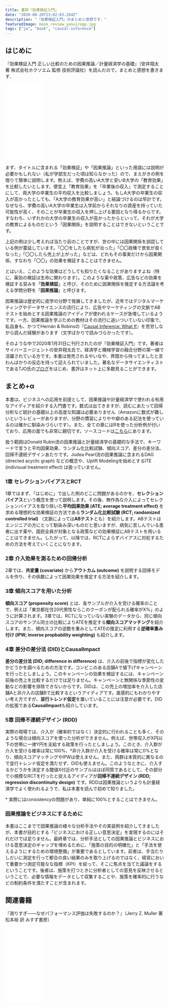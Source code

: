 ```yaml
---
title: 書評『効果検証入門』
date: "2020-08-20T23:02:03.284Z"
description: "『効果検証入門』のまとめと感想です．"
featuredImage: book_review_yasui/ogp.jpg
tags: ["ja", "book", "causal-inference"]
---
```

## はじめに

『効果検証入門 正しい比較のための因果推論／計量経済学の基礎』（安井翔太 著 株式会社ホクソエム 監修 技術評論社）を読んだので，まとめと感想を書きます．

<iframe style="width:120px;height:240px;" marginwidth="0" marginheight="0" scrolling="no" frameborder="0" src="//rcm-fe.amazon-adsystem.com/e/cm?lt1=_blank&bc1=000000&IS2=1&bg1=FFFFFF&fc1=000000&lc1=0000FF&t=hippocampus09-22&language=ja_JP&o=9&p=8&l=as4&m=amazon&f=ifr&ref=as_ss_li_til&asins=B0834JN23Y&linkId=35022c21b344c6be11cad5d4c6a15cc4"></iframe>

まず、タイトルに含まれる「効果検証」や「因果推論」といった用語には説明が必要かもしれない（私が学部生だった頃は知らなかった）ので、まえがきの例を借りて簡単に説明します。例えば、学費の高いA大学と安いB大学の「教育効果」を比較したいとします。便宜上「教育効果」を「卒業後の収入」で測定することにして、両大学の卒業生の平均収入を比較しましょう。もしA大学の卒業生の収入が高かったとしても、「A大学の教育効果が高い」と結論づけるのは早計です。なぜなら、学費の高いA大学の卒業生は入学前からそれなりの資産を持っていた可能性が高く、そのことが卒業生の収入を押し上げる要因となり得るからです。すなわち、いずれかの大学の卒業生の収入が高かったからといって、それが大学の教育によるものだという「因果関係」を説明することはできないということです。

上記の例は少し考えれば当たり前のことですが、世の中には因果関係を誤認している例が蔓延しています。「〇〇をしたら病気が治った」「〇〇政権で景気が良くなった」「〇〇したら売上が上がった」などは、どれもその事実だけから因果関係、すなわち「〇〇」の効果を検証することはできません。

とはいえ、このような効果はどうしても知りたくなることがありますよね（特に、薬効の検証は生命に関わります）。このような薬や政策、広告などの効果を検証する営みを「**効果検証**」と呼び、そのために因果関係を推定する方法論を考える学問分野を「**因果推論**」と呼びます。

因果推論は歴史的に疫学の分野で発展してきましたが、近年ではデジタルマーケティングやデータサイエンスの流行により、広告やマーケティングの文脈でABテストを始めとする因果推論のアイディアが使われるケースが急増しているようです。一方、因果推論を学ぶための教材はその流行に追いついていない印象で、私自身も、かつてHernán & Robinsの『[Causal Inference: What If](https://www.hsph.harvard.edu/miguel-hernan/causal-inference-book/)』を苦労しながら読んだ経験があります（文字ばかりで読みづらかったです）。

そのような中で2020年1月31日に刊行されたのが『効果検証入門』です。著者はサイバーエージェントの安井翔太氏で、経済学と機械学習の融合分野の第一線で活躍されている方です。本書は発売されるやいなや、界隈から待ってましたと言わんばかりの反応を持って迎えられていました。著名なデータサイエンティストであるTJO氏の[ブログ](https://tjo.hatenablog.com/entry/2020/01/24/190000)をはじめ、書評はネット上に多数見ることができます。

## まとめ+α
本書は、ビジネスへの応用を前提として、因果推論や計量経済学で使われる有用なアイディアを紹介する入門書です。数式は出てきますが、読むにあたって回帰分析など統計の基礎以上の高度な知識は必要ありません（Amazonに数式が難しいというレビューがありますが、分野の慣習によりやや癖のある記法を使っているのは確かに馴染みづらいです）。また、全ての章にはRを使った分析例が付いており、応用の面でも非常に親切です。ソースコードは[こちら](https://github.com/ghmagazine/cibook/)にあります。

扱う範囲はDonald Rubin流の因果推論と計量経済学の基礎的な手法で、キーワードで言うと平均因果効果、ランダム化比較試験、傾向スコア、差分の差分法、回帰不連続デザインあたりです。Judea Pearl流の因果推論に含まれるDAG (directed acyclic graph) などの概念や、Uplift Modelingを始めとするITE (indivisual treatment effect) は扱っていません。

### 1章 セレクションバイアスとRCT
1章ではまず、「はじめに」で出した例のどこに問題があるのかを、**セレクションバイアス**という概念を使って説明します。その後、無作為な介入によってセレクションバイアスを取り除いた**平均因果効果 (ATE; average treatment effect)** を求める理想的な効果検証の方法である**ランダム化比較試験 (RCT; randomized controlled trial)** （文脈によっては**ABテスト**とも）を紹介します。ABテストはエンジニアの方にとって馴染み深いものだと思いますが、病気に苦しんでいる患者に出す薬や、国民全員が対象となる政策などの効果検証にABテストを用いることはできません。したがって、以降では、RCTによらずバイアスに対処するための方法を考えていくことになります。

### 2章 介入効果を測るための回帰分析
2章では、**共変量 (covariate)** から**アウトカム (outcome)** を説明する回帰モデルを作り、その係数によって因果効果を推定する方法を紹介します。

### 3章 傾向スコアを用いた分析
**傾向スコア (propensity score)** とは、各サンプルが介入を受ける確率のことで、例えば「東京都在住20代男性ならこのクーポンが配られる確率がX%」のように計算されます。3章では、RCTになっていない実験のデータから、同じ傾向スコアのサンプル同士の比較によりATEを推定する**傾向スコアマッチング**を紹介します。また、傾向スコアの逆数を重みとしてATEの推定に利用する**逆確率重み付け (IPW; inverse propbability weighting)** も紹介します。

### 4章 差分の差分法 (DID)とCausalImpact
**差分の差分法 (DID; difference in difference)** は、介入の前後で指標が変化したかどうかを調べるための方法です。コンビニのある店舗Aで値下げキャンペーンを行ったとしましょう。このキャンペーンの効果を検証するには、キャンペーン前後の売上を比較するだけでは足りません。キャンペーンと無関係な季節性の変動などの影響を排除できないからです。DIDは、この売上の増加率を介入した店舗Aと非介入の店舗Bで比較するというアイディアです。直感的にもわかりやすい考え方ですが、**並行トレンド仮定**を置いていることには注意が必要です。DIDの拡張である**CausalImpact**も紹介しています。

### 5章 回帰不連続デザイン (RDD)
実際の現場では、介入が（確率的ではなく）決定的に行われることも多く、そのような場合は傾向スコアを使った分析ができません。例えば、世帯収入がX円以下の世帯に一律Y円を支給する政策を行ったとしましょう。このとき、介入群が介入を受ける確率は常に100%、\*非介入群が介入を受ける確率は常に0%となり、傾向スコアマッチングやIPWは使えません。また、両群は本質的に異なるので並行トレンド仮定を満たせず、DIDも使えません。このようなときに、介入するかどうかを決定する閾値X付近のサンプルはほぼ同質であるとして、その部分で小規模なRCTを行ったと捉えるアイディアが**回帰不連続デザイン (RDD; regression discontinuity design)** です。RDDは因果推論というよりも計量経済学でよく使われるようで、私は本書を読んで初めて知りました。

\* 実際にはconsistencyの問題があり、単純に100%とすることはできません。

### 因果推論をビジネスにするために
本書はここまでで因果推論の様々な分析手法やその実装例を紹介してきましたが、本書が目的とする「ビジネスにおける正しい意思決定」を実現するのにはそれだけでは足りません。最終章では、分析手法としての因果推論とビジネスにおける意思決定のギャップを埋めるために、「施策の目的の明確化」と「手法を使えるようにするための環境整備」が重要であるとしています。前者は、手当たりしだいに測定を行って都合の良い結果のみを取り上げるのではなく、経営において重要かつ測定可能なな指標（KPI）を絞って、そこに焦点を当てた議論をするということです。後者は、施策を打つときに分析者としての意見を反映させるということで、必要な情報をデータとして収集することや、施策を確率的に行うなどの制約条件を満たすことが含まれます。

## 関連書籍
『測りすぎ――なぜパフォーマンス評価は失敗するのか？』（Jerry Z. Muller 著 松本裕 訳 みすず書房）

<iframe style="width:120px;height:240px;" marginwidth="0" marginheight="0" scrolling="no" frameborder="0" src="//rcm-fe.amazon-adsystem.com/e/cm?lt1=_blank&bc1=000000&IS2=1&bg1=FFFFFF&fc1=000000&lc1=0000FF&t=hippocampus09-22&language=ja_JP&o=9&p=8&l=as4&m=amazon&f=ifr&ref=as_ss_li_til&asins=4622087936&linkId=bf0bd2b99ec95dd1235912a91d294eaa"></iframe>